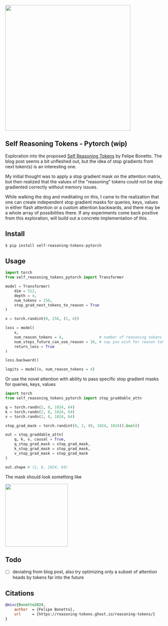 <img src="./reasoning-tokens.png" width="400px"></img>

## Self Reasoning Tokens - Pytorch (wip)

Exploration into the proposed <a href="https://reasoning-tokens.ghost.io/reasoning-tokens/">Self Reasoning Tokens</a> by Felipe Bonetto. The blog post seems a bit unfleshed out, but the idea of stop gradients from next token(s) is an interesting one.

My initial thought was to apply a stop gradient mask on the attention matrix, but then realized that the values of the "reasoning" tokens could not be stop gradiented correctly without memory issues.

While walking the dog and meditating on this, I came to the realization that one can create independent stop gradient masks for queries, keys, values in either flash attention or a custom attention backwards, and there may be a whole array of possibilities there. If any experiments come back positive from this exploration, will build out a concrete implementation of this.

## Install

```bash
$ pip install self-reasoning-tokens-pytorch
```

## Usage

```python
import torch
from self_reasoning_tokens_pytorch import Transformer

model = Transformer(
    dim = 512,
    depth = 4,
    num_tokens = 256,
    stop_grad_next_tokens_to_reason = True
)

x = torch.randint(0, 256, (1, 4))

loss = model(
    x,
    num_reason_tokens = 4,                # number of reasoning tokens per time step
    num_steps_future_can_use_reason = 16, # say you wish for reason tokens to be only attended to by tokens 16 time steps into the future
    return_loss = True
)

loss.backward()

logits = model(x, num_reason_tokens = 4)
```

Or use the novel attention with ability to pass specific stop gradient masks for queries, keys, values

```python
import torch
from self_reasoning_tokens_pytorch import stop_graddable_attn

q = torch.randn(2, 8, 1024, 64)
k = torch.randn(2, 8, 1024, 64)
v = torch.randn(2, 8, 1024, 64)

stop_grad_mask = torch.randint(0, 2, (8, 1024, 1024)).bool()

out = stop_graddable_attn(
    q, k, v, causal = True,
    q_stop_grad_mask = stop_grad_mask,
    k_stop_grad_mask = stop_grad_mask,
    v_stop_grad_mask = stop_grad_mask
)

out.shape # (2, 8, 1024, 64)
```

The mask should look something like

<img src="./mask.png" width="200px"></img>

## Todo

- [ ] deviating from blog post, also try optimizing only a subset of attention heads by tokens far into the future

## Citations

```bibtex
@misc{Bonetto2024,
    author  = {Felipe Bonetto},
    url     = {https://reasoning-tokens.ghost.io/reasoning-tokens/}
}
```
